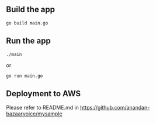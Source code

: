 ## Build the app
```
go build main.go
```
## Run the app
```
./main
```

or 

```
go run main.go
```

## Deployment to AWS
Please refer to README.md in https://github.com/anandan-bazaarvoice/mysample
